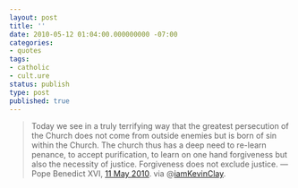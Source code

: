 ```yaml
---
layout: post
title: ''
date: 2010-05-12 01:04:00.000000000 -07:00
categories:
- quotes
tags:
- catholic
- cult.ure
status: publish
type: post
published: true
---
```

> Today we see in a truly terrifying way that the greatest persecution of the Church does not come from outside enemies but is born of sin within the Church. The church thus has a deep need to re-learn penance, to accept purification, to learn on one hand forgiveness but also the necessity of justice. Forgiveness does not exclude justice.
&mdash; Pope Benedict XVI, [11 May 2010](http://ht.ly/1JPCR). via @[iamKevinClay](http://twitter.com/iamKevinClay).
